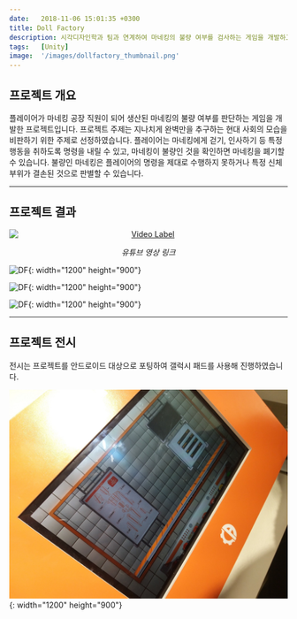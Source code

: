 ```yaml
---
date:   2018-11-06 15:01:35 +0300
title: Doll Factory
description: 시각디자인학과 팀과 연계하여 마네킹의 불량 여부를 검사하는 게임을 개발하고, 전시회에 출품해 전시를 진행한 프로젝트입니다.
tags:   [Unity]
image:  '/images/dollfactory_thumbnail.png'
---
```


## 프로젝트 개요

플레이어가 마네킹 공장 직원이 되어 생산된 마네킹의 불량 여부를 판단하는 게임을 개발한 프로젝트입니다. 프로젝트 주제는 지나치게 완벽만을 추구하는 현대 사회의 모습을 비판하기 위한 주제로 선정하였습니다. 플레이어는 마네킹에게 걷기, 인사하기 등 특정 행동을 취하도록 명령을 내릴 수 있고, 마네킹이 불량인 것을 확인하면 마네킹을 폐기할 수 있습니다. 불량인 마네킹은 플레이어의 명령을 제대로 수행하지 못하거나 특정 신체 부위가 결손된 것으로 판별할 수 있습니다.

***

## 프로젝트 결과

<div style="text-align: center;">
    <a href="https://youtu.be/ytEtapBe1Go">
        <img src="http://img.youtube.com/vi/ytEtapBe1Go/sddefault.jpg" alt="Video Label" style="display: block; margin: 0 auto;">
    </a>
        <p style="font-style: italic;">유튜브 영상 링크</p>
</div>

![DF](/images/doll2.gif){: width="1200" height="900"}

![DF](/images/doll3.gif){: width="1200" height="900"}

![DF](/images/doll1.gif){: width="1200" height="900"}

***

## 프로젝트 전시

전시는 프로젝트를 안드로이드 대상으로 포팅하여 갤럭시 패드를 사용해 진행하였습니다.

![DF](/images/dollfactory_show.jpg){: width="1200" height="900"}